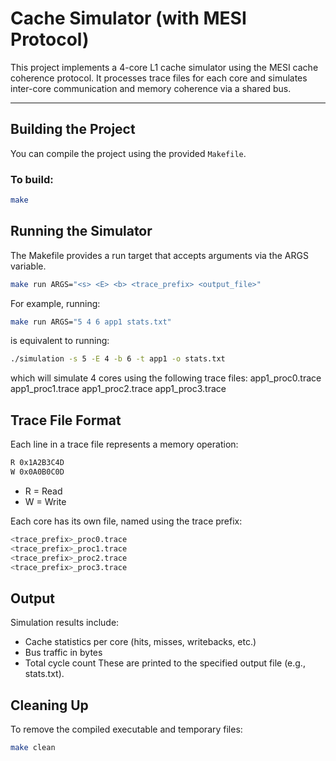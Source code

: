 # Cache Simulator (with MESI Protocol)

This project implements a 4-core L1 cache simulator using the MESI cache coherence protocol. It processes trace files for each core and simulates inter-core communication and memory coherence via a shared bus.

---

## Building the Project

You can compile the project using the provided `Makefile`.

### To build:
```bash
make
```

## Running the Simulator
The Makefile provides a run target that accepts arguments via the ARGS variable.
```bash
make run ARGS="<s> <E> <b> <trace_prefix> <output_file>"
```

For example, running:
```bash
make run ARGS="5 4 6 app1 stats.txt"
```
is equivalent to running:
```bash
./simulation -s 5 -E 4 -b 6 -t app1 -o stats.txt
```

which will simulate 4 cores using the following trace files:
app1_proc0.trace
app1_proc1.trace
app1_proc2.trace
app1_proc3.trace

## Trace File Format
Each line in a trace file represents a memory operation:
```bash
R 0x1A2B3C4D
W 0x0A0B0C0D
```

- R = Read
- W = Write

Each core has its own file, named using the trace prefix:
```bash
<trace_prefix>_proc0.trace
<trace_prefix>_proc1.trace
<trace_prefix>_proc2.trace
<trace_prefix>_proc3.trace
```

## Output
Simulation results include:
- Cache statistics per core (hits, misses, writebacks, etc.)
- Bus traffic in bytes
- Total cycle count
These are printed to the specified output file (e.g., stats.txt).

## Cleaning Up
To remove the compiled executable and temporary files:
```bash
make clean
```
